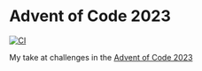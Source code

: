 # Advent of Code 2023

[![CI](https://github.com/mMosiur/AdventOfCode2023/actions/workflows/ci.yml/badge.svg)](https://github.com/mMosiur/AdventOfCode2023/actions/workflows/ci.yml)

My take at challenges in the [Advent of Code 2023](https://adventofcode.com/2023)
